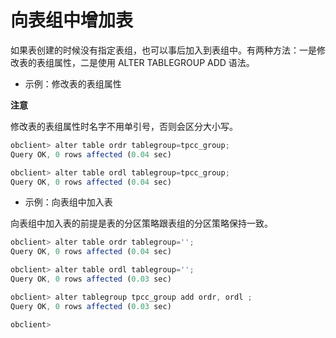向表组中增加表 
============================



如果表创建的时候没有指定表组，也可以事后加入到表组中。有两种方法：一是修改表的表组属性，二是使用 ALTER TABLEGROUP ADD 语法。

* 示例：修改表的表组属性

  



**注意**



修改表的表组属性时名字不用单引号，否则会区分大小写。

```javascript
obclient> alter table ordr tablegroup=tpcc_group;
Query OK, 0 rows affected (0.04 sec)

obclient> alter table ordl tablegroup=tpcc_group;
Query OK, 0 rows affected (0.04 sec)
```



* 示例：向表组中加入表




向表组中加入表的前提是表的分区策略跟表组的分区策略保持一致。

```javascript
obclient> alter table ordr tablegroup='';
Query OK, 0 rows affected (0.04 sec)

obclient> alter table ordl tablegroup='';
Query OK, 0 rows affected (0.03 sec)

obclient> alter tablegroup tpcc_group add ordr, ordl ;
Query OK, 0 rows affected (0.03 sec)

obclient>
```



